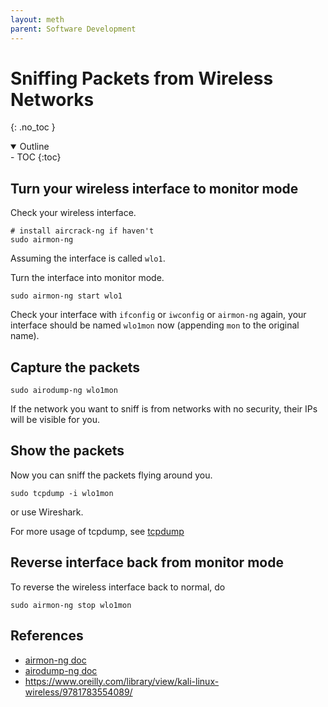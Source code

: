 ```yaml
---
layout: meth
parent: Software Development
---
```

# Sniffing Packets from Wireless Networks
{: .no_toc }

<details open markdown="block">
  <summary>
    Outline
  </summary>
- TOC
{:toc}
</details>

## Turn your wireless interface to monitor mode
Check your wireless interface.
```
# install aircrack-ng if haven't
sudo airmon-ng
```

Assuming the interface is called `wlo1`.

Turn the interface into monitor mode.
```
sudo airmon-ng start wlo1
```

Check your interface with `ifconfig` or `iwconfig` or `airmon-ng` again, your interface should be named `wlo1mon` now (appending `mon` to the original name).

## Capture the packets
```
sudo airodump-ng wlo1mon
```

If the network you want to sniff is from networks with no security, their IPs will be visible for you.

## Show the packets
Now you can sniff the packets flying around you.
```
sudo tcpdump -i wlo1mon
```

or use Wireshark.

For more usage of tcpdump, see [tcpdump](linux.md#tcpdump)

## Reverse interface back from monitor mode
To reverse the wireless interface back to normal, do
```
sudo airmon-ng stop wlo1mon
```

## References
- [airmon-ng doc](https://www.aircrack-ng.org/doku.php?id=airmon-ng)
- [airodump-ng doc](https://www.aircrack-ng.org/doku.php?id=airodump-ng)
- <https://www.oreilly.com/library/view/kali-linux-wireless/9781783554089/>